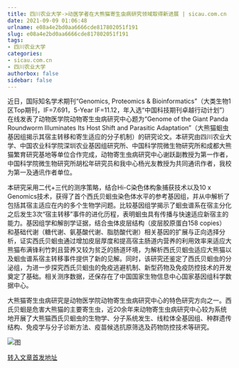 ```yaml
---
title: 四川农业大学->动医学者在大熊猫寄生虫病研究领域取得新进展 | sicau.com.cn
date: 2021-09-09 01:06:48
urlname: e08a4e2bd0aa6666cde817802051f191
slug: e08a4e2bd0aa6666cde817802051f191
tags: 
- 四川农业大学
categories:
- sicau.com.cn
- 四川农业大学
authorbox: false
sidebar: false
---
```

近日，国际知名学术期刊“Genomics, Proteomics & Bioinformatics”（大类生物1区Top期刊，IF=7.691，5-Year IF=11.12，年入选“中国科技期刊卓越行动计划”）在线发表了动物医学院动物寄生虫病研究中心题为“Genome of the Giant Panda Roundworm Illuminates Its Host Shift and Para<!--more-->sitic Adaptation”（大熊猫蛔虫基因组揭示其宿主转移和寄生适应的分子机制）的研究论文。本研究由四川农业大学、中国农业科学院深圳农业基因组研究所、中国科学院微生物研究所和成都大熊猫繁育研究基地等单位合作完成，动物寄生虫病研究中心谢跃副教授为第一作者，中国科学院微生物研究所胡松年研究员和我中心杨光友教授为共同通讯作者，我校为第一及通讯作者单位。

本研究采用二代+三代的测序策略，结合Hi-C染色体构象捕获技术以及10 x Genomics技术，获得了首个西氏贝蛔虫染色体水平的参考基因组，并从中解析了包括其宿主适应在内的多个生物学问题。比较基因组学揭示了蛔虫谱系在宿主分化之后发生3次“宿主转移”事件的进化历程，表明蛔虫具有传播与快速适应新宿主的能力。基因组学和解剖学证据，结合虫体皮层结构（皮层胶原蛋白158 copies）和基础代谢（糖代谢、氨基酸代谢、脂肪酸代谢）相关基因的扩展与正向选择分析，证实西氏贝蛔虫通过增加皮层厚度和提高宿主肠道内营养的利用效率来适应大熊猫布满锋利竹刺且营养又较为贫乏的肠道环境，为解析西氏贝蛔虫适应大熊猫以及蛔虫谱系宿主转移事件提供了新的见解。同时，该研究还鉴定了西氏贝蛔虫的分泌组，为进一步探究西氏贝蛔虫的免疫逃避机制、新型药物及免疫防控技术的开发奠定了基础。相关测序数据，还保存在了中国国家生物信息中心国家基因组科学数据中心。

大熊猫寄生虫病研究是动物医学院动物寄生虫病研究中心的特色研究方向之一。西氏贝蛔是危害大熊猫的主要寄生虫，近20余年来动物寄生虫病研究中心较为系统地开展了大熊猫西氏贝蛔虫的生物学、分子系统发生、线粒体全基因组、种群遗传结构、免疫学与分子诊断方法、疫苗候选抗原筛选及药物防控技术等研究。

![图](https://news.sicau.edu.cn/__local/4/7A/AC/8A0C12B477369CDB9EA6B00259C_048F1945_18C28.png)

[转入文章首发地址](https://news.sicau.edu.cn/info/1078/64117.htm)